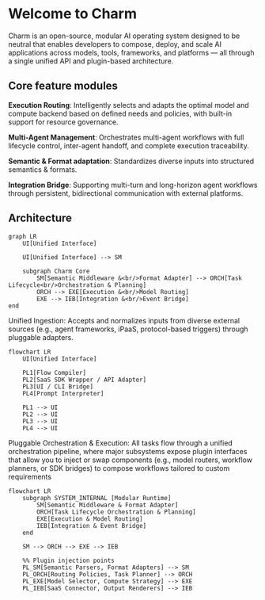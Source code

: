 # Welcome to Charm

Charm is an open-source, modular AI operating system designed to be neutral that enables developers to compose, deploy, and scale AI applications across models, tools, frameworks, and platforms — all through a single unified API and plugin-based architecture.

## Core feature modules

**Execution Routing**:
Intelligently selects and adapts the optimal model and compute backend based on defined needs and policies, with built-in support for resource governance.

**Multi-Agent Management**:
Orchestrates multi-agent workflows with full lifecycle control, inter-agent handoff, and complete execution traceability.

**Semantic & Format adaptation**:
Standardizes diverse inputs into structured semantics & formats.

**Integration Bridge**:
Supporting multi-turn and long-horizon agent workflows through persistent, bidirectional communication with external platforms.

## Architecture

```mermaid
graph LR
    UI[Unified Interface]

    UI[Unified Interface] --> SM

    subgraph Charm Core
        SM[Semantic Middleware &<br/>Format Adapter] --> ORCH[Task Lifecycle<br/>Orchestration & Planning]
        ORCH --> EXE[Execution &<br/>Model Routing]
        EXE --> IEB[Integration &<br/>Event Bridge]
end
```
Unified Ingestion:
Accepts and normalizes inputs from diverse external sources (e.g., agent frameworks, iPaaS, protocol-based triggers) through pluggable adapters.

```mermaid
flowchart LR
    UI[Unified Interface]

    PL1[Flow Compiler]
    PL2[SaaS SDK Wrapper / API Adapter]
    PL3[UI / CLI Bridge]
    PL4[Prompt Interpreter]

    PL1 --> UI
    PL2 --> UI
    PL3 --> UI
    PL4 --> UI
```
Pluggable Orchestration & Execution:
All tasks flow through a unified orchestration pipeline, where major subsystems expose plugin interfaces that allow you to inject or swap components (e.g., model routers, workflow planners, or SDK bridges) to compose workflows tailored to custom requirements

```mermaid
flowchart LR
    subgraph SYSTEM_INTERNAL [Modular Runtime]
        SM[Semantic Middleware & Format Adapter]
        ORCH[Task Lifecycle Orchestration & Planning]
        EXE[Execution & Model Routing]
        IEB[Integration & Event Bridge]
    end

    SM --> ORCH --> EXE --> IEB

    %% Plugin injection points
    PL_SM[Semantic Parsers, Format Adapters] --> SM
    PL_ORCH[Routing Policies, Task Planner] --> ORCH
    PL_EXE[Model Selector, Compute Strategy] --> EXE
    PL_IEB[SaaS Connector, Output Renderers] --> IEB
```
